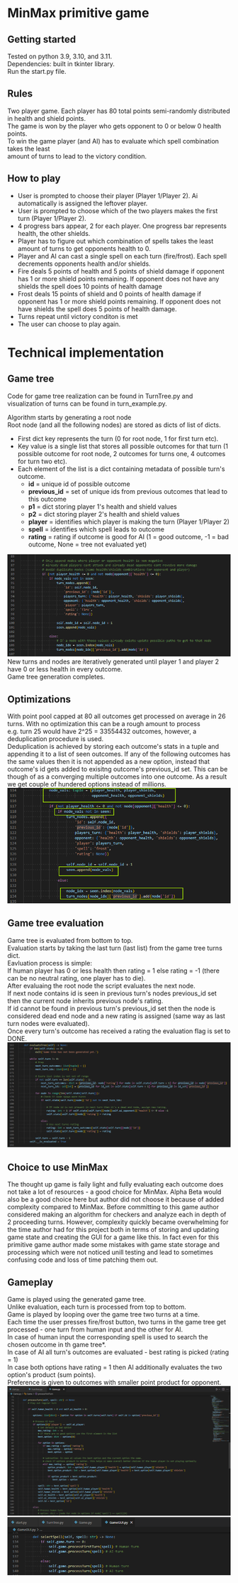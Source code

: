 # MinMax primitive game

## Getting started
Tested on python 3.9, 3.10, and 3.11.  
Dependencies: built in tkinter library.  
Run the start.py file.  

## Rules
Two player game.
Each player has 80 total points semi-randomly distributed in health and shield points.  
The game is won by the player who gets opponent to 0 or below 0 health points.  
To win the game player (and AI) has to evaluate which spell combination takes the least  
amount of turns to lead to the victory condition.  

## How to play
- User is prompted to choose their player (Player 1/Player 2).
Ai automatically is assigned the leftover player.
- User is prompted to choose which of the two players makes the first turn (Player 1/Player 2).
- 4 progress bars appear, 2 for each player. One progress bar represents health, the other shields.
- Player has to figure out which combination of spells takes the least amount of turns to get opponents health to 0.
- Player and AI can cast a single spell on each turn (fire/frost). Each spell decrements opponents health and/or shields.
- Fire deals 5 points of health and 5 points of shield damage if opponent has 1 or more shield points remaining. If opponent does not have any shields the spell does 10 points of health damage
- Frost deals 15 points of shield and 0 points of health damage if opponent has 1 or more shield points remaining. If opponent does not have shields the spell does 5 points of health damage.
- Turns repeat until victory conditon is met
- The user can choose to play again.

# Technical implementation
## Game tree
Code for game tree realization can be found in TurnTree.py and visualization of turns can be found in turn_example.py.  

Algorithm starts by generating a root node  
Root node (and all the following nodes) are stored as dicts of list of dicts.
- First dict key represents the turn (0 for root node, 1 for first turn etc).
- Key value is a single list that stores all possible outcomes for that turn (1 possible outcome for root node, 2 outcomes for turns one, 4 outcomes for turn two etc).
- Each element of the list is a dict containing metadata of possible turn's outcome.
    - **id** = unique id of possible outcome
    - **previous_id** = set of unique ids from previous outcomes that lead to this outcome
    - **p1** = dict storing player 1's health and shield values
    - **p2** = dict storing player 2's health and shield values
    - **player** = identifies which player is making the turn (Player 1/Player 2)
    - **spell** = identifies which spell leads to outcome
    - **rating** = rating if outcome is good for AI (1 =  good outcome, -1 = bad outcome, None = tree not evaluated yet)

![Alt text](./media/ex1.PNG?raw=true "Outcome example")
New turns and nodes are iteratively generated until player 1 and player 2 have 0 or less health in every outcome.  
Game tree generation completes.  

## Optimizations
With point pool capped at 80 all outcomes get processed on average in 26 turns. With no optimization this can be a rough amount to process  
e.g. turn 25 would have 2^25 = 33554432 outcomes, however, a deduplication procedure is used.  
Deduplication is achieved by storing each outcome's stats in a tuple and appending it to a list of seen outcomes. If any of the following outcomes has the same values then it is not appended as a new option, instead that outcome's id gets added to exisitng outcome's previous_id set. This can be though of as a converging multiple outcomes into one outcome.
As a result we get couple of hundered options instead of millions.
![Alt text](./media/ex5.PNG?raw=true "Dedup example")

## Game tree evaluation
Game tree is evaluated from bottom to top.  
Evaluation starts by taking the last turn (last list) from the game tree turns dict.  
Eavluation process is simple:  
If human player has 0 or less health then rating = 1 else rating = -1 (there can be no neutral rating, one player has to die).  
After evaluaing the root node the script evaluates the next node.  
If next node contains id is seen in previous turn's nodes previous_id set then the current node inherits previous node's rating.  
If id cannot be found in previous turn's previous_id set then the node is considered dead end node and a new rating is assigned (same way as last turn nodes were evaluated).  
Once every turn's outcome has received a rating the evaluation flag is set to DONE.  
![Alt text](./media/ex2.PNG?raw=true "Evaluation example")

## Choice to use MinMax 
The thought up game is faily light and fully evaluating each outcome does not take a lot of resources - a good choice for MinMax.
Alpha Beta would also be a good choice here but author did not choose it because of added complexity compared to MinMax.
Before committing to this game author considered making an algorithm for checkers and analyze each in depth of 2 proceeding turns.
However, complexity quickly became overwhelming for the time author had for this project both in terms of storing and updating game state and
creating the GUI for a game like this.
In fact even for this primitive game author made some mistakes with game state storage and processing which were not noticed unill testing and lead to sometimes confusing code and loss of time patching them out.

## Gameplay
Game is played using the generated game tree.  
Unlike evaluation, each turn is processed from top to bottom.  
Game is played by looping over the game tree two turns at a time.  
Each time the user presses fire/frost button, two turns in the game tree get processed - one turn from human input and the other for AI.  
In case of human input the corresponding spell is used to search the chosen outcome in th game tree*.  
In case of AI all turn's outcomes are evaluated - best rating is picked (rating = 1)  
In case both options have rating = 1 then AI additionally evaluates the two option's product (sum points).  
Preference is given to outcomes with smaller point product for opponent.  
![Alt text](./media/ex3.PNG?raw=true "Gameplay example")
![Alt text](./media/ex4.PNG?raw=true "Gameplay example GUI")